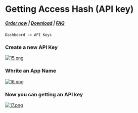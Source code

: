 # Getting Access Hash (API key)

#####  [Order now](https://puqcloud.com/whmcs-module-emby.php) | [Download](https://download.puqcloud.com/WHMCS/servers/PUQ_WHMCS-Emby/) | [FAQ](https://faq.puqcloud.com/)

```
Dashboard -> API Keys
```

### Create a new API Key

[![15.png](https://doc.puq.info/uploads/images/gallery/2023-11/scaled-1680-/15.png)](https://doc.puq.info/uploads/images/gallery/2023-11/15.png)

### Whrite an App Name

[![16.png](https://doc.puq.info/uploads/images/gallery/2023-11/scaled-1680-/16.png)](https://doc.puq.info/uploads/images/gallery/2023-11/16.png)

### Now you can getting an API key

[![17.png](https://doc.puq.info/uploads/images/gallery/2023-11/scaled-1680-/17.png)](https://doc.puq.info/uploads/images/gallery/2023-11/17.png)
